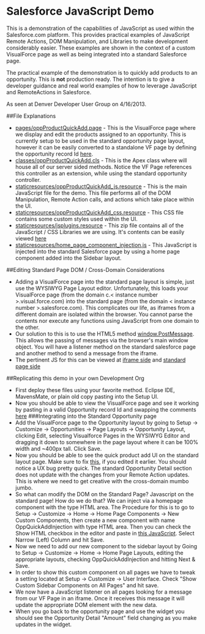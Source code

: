 # Salesforce JavaScript Demo
This is a demonstration of the capabilities of JavaScript as used within the Salesforce.com platform. This provides practical examples of JavaScript Remote Actions, DOM Manipulation, and Libraries to make development considerably easier. These examples are shown in the context of a custom VisualForce page as well as being integrated into a standard Salesforce page.

The practical example of the demonstration is to quickly add products to an opportunity. This is **not** production ready. The intention is to give a developer guidance and real world examples of how to leverage JavaScript and RemoteActions in Salesforce.

As seen at Denver Developer User Group on 4/16/2013.

##File Explanations
* [pages/oppProductQuickAdd.page](http://github.com/mtetlow/SFDC.JS.Demo/blob/master/src/pages/oppProductQuickAdd.page) - This is the VisualForce page where we display and edit the products assigned to an opportunity. This is currently setup to be used in the standard opportunity page layout, however it can be easily converted to a standalone VF page by defining the opportunity record Id [here](http://github.com/mtetlow/SFDC.JS.Demo/blob/master/src/pages/oppProductQuickAdd.page#L14-15).
* [classes/oppProductQuickAdd.cls](http://github.com/mtetlow/SFDC.JS.Demo/blob/master/src/classes/oppProductQuickAdd.cls)  - This is the Apex class where will house all of our server sided methods. Notice the VF Page references this controller as an extension, while using the standard opportunity controller.
* [staticresources/oppProductQuickAdd_js.resource](http://github.com/mtetlow/SFDC.JS.Demo/blob/master/src/staticresources/oppProductQuickAdd_js.resource) - This is the main JavaScript file for the demo. This file performs all of the DOM Manipulation, Remote Action calls, and actions which take place within the UI.
* [staticresources/oppProductQuickAdd_css.resource](http://github.com/mtetlow/SFDC.JS.Demo/blob/master/src/staticresources/oppProductQuickAdd_css.resource) - This CSS file contains some custom styles used within the UI.
* [staticresources/jsplugins.resource](http://github.com/mtetlow/SFDC.JS.Demo/blob/master/src/staticresources/jsplugins.resource) - This zip file contains all of the JavaScript / CSS Libraries we are using. It's contents can be easily viewed [here](http://github.com/mtetlow/SFDC.JS.Demo/tree/master/resource-bundles/jsplugins.resource)
* [staticresources/home_page_component_injection.js](http://github.com/mtetlow/SFDC.JS.Demo/blob/master/src/staticresources/home_page_component_injection.js) - This JavaScript is injected into the standard Salesforce page by using a home page component added into the Sidebar layout.

##Editing Standard Page DOM / Cross-Domain Considerations
* Adding a VisualForce page into the standard page layout is simple, just use the WYSIWYG Page Layout editor. Unfortunately, this loads your VisualForce page (from the domain c.< instance number >.visual.force.com) into the standard page (from the domain < instance number >.salesforce.com). This complicates our life, as iframes from a different domain are isolated within the browser. You cannot parse the contents nor execute any functions using JavaScript from one domain to the other.
* Our solution to this is to use the HTML5 method [window.PostMessage](https://developer.mozilla.org/en-US/docs/DOM/window.postMessage). This allows the passing of messages via the browser's main window object. You will have a listener method on the standard salesforce page and another method to send a message from the iframe.
* The pertinent JS for this can be viewed at [iframe side](http://github.com/mtetlow/SFDC.JS.Demo/blob/master/src/staticresources/oppProductQuickAdd_js.resource#L107-109) and [standard page side](http://github.com/mtetlow/SFDC.JS.Demo/blob/master/src/staticresources/home_page_component_injection.js#L6-L15)

##Replicating this demo in your own Development Org
* First deploy these files using your favorite method. Eclipse IDE, MavensMate, or plain old copy pasting into the Setup UI.
* Now you should be able to view the VisualForce page and see it working by pasting in a valid Opportunity record Id and swapping the comments [here](http://github.com/mtetlow/SFDC.JS.Demo/blob/master/src/pages/oppProductQuickAdd.page#L14-15)
###Integrating into the Standard Opportunity page
* Add the VisualForce page to the Opportunity layout by going to Setup -> Customize -> Opportunities -> Page Layouts -> Opportunity Layout, clicking Edit, selecting Visualforce Pages in the WYSIWYG Editor and dragging it down to somewhere in the page layout where it can be 100% width and ~400px tall. Click Save.
* Now you should be able to see the quick product add UI on the standard layout page. Make sure to fix [this](http://github.com/mtetlow/SFDC.JS.Demo/blob/master/src/pages/oppProductQuickAdd.page#L14-15), if you edited it earlier. You should notice a UX bug pretty quick. The standard Opportunity Detail section does not update with the changes from your Remote Action updates. This is where we need to get creative with the cross-domain mumbo jumbo.
* So what can modify the DOM on the Standard Page? Javascript on the standard page! How do we do that? We can inject via a homepage component with the type HTML area. The Procedure for this is to go to Setup -> Customize -> Home -> Home Page Components -> New Custom Components, then create a new component with name OppQuickAddInjection with type HTML area. Then you can check the Show HTML checkbox in the editor and paste in [this JavaScript](https://github.com/mtetlow/SFDC.JS.Demo/blob/master/src/staticresources/home_page_component_injection.js). Select Narrow (Left) Column and hit Save. 
* Now we need to add our new component to the sidebar layout by Going to Setup -> Customize -> Home -> Home Page Layouts, editing the appropriate layouts, checking OppQuickAddInjection and hitting Next & Save.
* In order to show this custom component on all pages we have to tweak a setting located at Setup -> Customize -> User Interface. Check "Show Custom Sidebar Components on All Pages" and hit save.
* We now have a JavaScript listener on all pages looking for a message from our VF Page in an iframe. Once it receives this message it will update the appropriate DOM element with the new data.
* When you go back to the opportunity page and use the widget you should see the Opportunity Detail "Amount" field changing as you make updates in the widget.